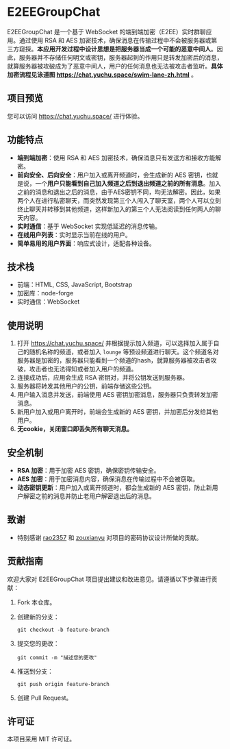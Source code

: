# E2EEGroupChat

E2EEGroupChat 是一个基于 WebSocket 的端到端加密（E2EE）实时群聊应用。通过使用 RSA 和 AES 加密技术，确保消息在传输过程中不会被服务器或第三方窥探。**本应用开发过程中设计思想是把服务器当成一个可能的恶意中间人**。因此，服务器并不存储任何明文或密钥，服务器起到的作用只是转发加密后的消息，就算服务器被攻破成为了恶意中间人，用户的任何消息也无法被攻击者监听。**具体加密流程见泳道图 https://chat.yuchu.space/swim-lane-zh.html** 。

## 项目预览

您可以访问 https://chat.yuchu.space/ 进行体验。

## 功能特点

- **端到端加密**：使用 RSA 和 AES 加密技术，确保消息只有发送方和接收方能解密。
- **前向安全、后向安全**：用户加入或离开频道时，会生成新的 AES 密钥，也就是说，一个**用户只能看到自己加入频道之后到退出频道之前的所有消息**。加入之前的消息和退出之后的消息，由于AES密钥不同，均无法解密。因此，如果两个人在进行私密聊天，而突然发现第三个人闯入了聊天室，两个人可以立刻终止聊天并转移到其他频道，这样新加入的第三个人无法阅读到任何两人的聊天内容。
- **实时通信**：基于 WebSocket 实现低延迟的消息传输。
- **在线用户列表**：实时显示当前在线的用户。
- **简单易用的用户界面**：响应式设计，适配各种设备。

## 技术栈

- 前端：HTML, CSS, JavaScript, Bootstrap
- 加密库：node-forge
- 实时通信：WebSocket

## 使用说明

1. 打开 https://chat.yuchu.space/ 并根据提示加入频道，可以选择加入属于自己的随机名称的频道，或者加入 `lounge` 等预设频道进行聊天。这个频道名对服务器是加密的，服务器只能看到一个频道的hash，就算服务器被攻击者攻破，攻击者也无法得知或者加入用户的频道。
2. 连接成功后，应用会生成 RSA 密钥对，并将公钥发送到服务器。
3. 服务器将转发其他用户的公钥，前端存储这些公钥。
4. 用户输入消息并发送，前端使用 AES 密钥加密消息，服务器只负责转发加密消息。
5. 新用户加入或用户离开时，前端会生成新的 AES 密钥，并加密后分发给其他用户。
6. **无cookie，关闭窗口即丢失所有聊天消息。**

## 安全机制

- **RSA 加密**：用于加密 AES 密钥，确保密钥传输安全。
- **AES 加密**：用于加密消息内容，确保消息在传输过程中不会被窃取。
- **动态密钥更新**：用户加入或离开频道时，都会生成新的 AES 密钥，防止新用户解密之前的消息并防止老用户解密退出后的消息。

## 致谢

+ 特别感谢 [rao2357](https://github.com/rao2357) 和 [zouxianyu](https://github.com/zouxianyu) 对项目的密码协议设计所做的贡献。

## 贡献指南

欢迎大家对 E2EEGroupChat 项目提出建议和改进意见。请遵循以下步骤进行贡献：

1. Fork 本仓库。

2. 创建新的分支：

   ```
   git checkout -b feature-branch
   ```
   
3. 提交您的更改：

   ```
   git commit -m "描述您的更改"
   ```
   
4. 推送到分支：

   ```
   git push origin feature-branch
   ```
   
5. 创建 Pull Request。

## 许可证

本项目采用 MIT 许可证。